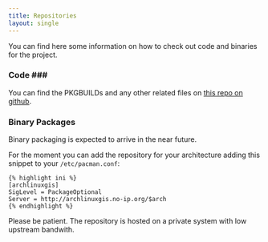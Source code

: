 ```yaml
---
title: Repositories
layout: single
---
```


You can find here some information on how to check out code and binaries for
the project.

### Code ###

You can find the PKGBUILDs and any other related files on [this repo on
github](https://github.com/ArchLinuxGIS/archlinuxgis).

### Binary Packages ###

Binary packaging is expected to arrive in the near future.

For the moment you can add the repository for your architecture adding this
snippet to your `/etc/pacman.conf`:

    {% highlight ini %}
    [archlinuxgis]
    SigLevel = PackageOptional
    Server = http://archlinuxgis.no-ip.org/$arch
    {% endhighlight %}

Please be patient. The repository is hosted on a private system with low
upstream bandwith.

